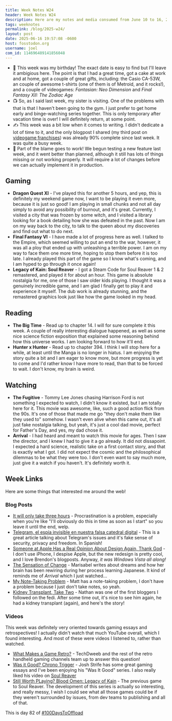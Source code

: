 ```yaml
---
title: Week Notes W24
header: Week Notes W24
description: Here are my notes and media consumed from June 10 to 16, 2025! Family visits continue, video gaming esssays, progress on the same games, and some work shenanigans.
tags: weeknotes
permalink: /blog/2025-w24/
layout: post
date: 2025-06-16 19:57:08 -0600
host: fosstodon.org
username: joel
com_id: 114696489141856048
---
```


- 🎂 This week was my birthday! The exact date is easy to find but I'll leave it ambigious here. The point is that I had a great time, got a cake at work and at home, got a couple of great gifts, including: the Casio CA-53W, an couple of awesome t-shirts (one of them is of Metroid, and it rocks!), and a couple of videogames: *Fantasian: Neo Dimension* and *Final Fantasy XII: The Zodiac Age*
- 📺 So, as I said last week, my sister is visiting. One of the problems with that is that I haven't been going to the gym. I just prefer to get home early and binge-watching series together. This is only temporary after vacation time is over! I will definitely return, at some point.
- ✍️ This week was a bit low when it comes to writing. I didn't dedicate a lot of time to it, and the only blogpost I shared (my third post on [videogame franchises](/blog/videogame-franchises-3)) was already 90% complete since last week. It was quite a busy week.
- 🚧 Part of the blame goes to work! We begun testing a new feature last week, and it went better than planned, although it still has lots of things missing or not working properly. It will require a lot of changes before we can actually implement it in production.

## Gaming

- **Dragon Quest XI** - I've played this for another 5 hours, and yep, this is definitely my weekend game now, I want to be playing it even more, because it is just so good! I am playing in small chunks and not all day simply to avoid any possibility of burnout, and it's great. Currently, I visited a city that was frozen by some witch, and I visited a library looking for a book detailing how she was defeated in the past. Now I am on my way back to the city, to talk to the queen about my discoveries and find out what to do next.
- **Final Fantasy VI** - I have made a lot of progress here as well. I talked to the Empire, which seemed willing to put an end to the war, however, it was all a ploy that ended up with unleashing a terrible power. I am on my way to face them one more time, hoping to stop them before it is too late. I already played this part of the game so I know what's coming, and I am hyped to go through it once again!
- **Legacy of Kain: Soul Reaver** - I got a Steam Code for Soul Reaver 1 & 2 remastered, and played it for about an hour. This game is absolute nostalgia for me, one of those I saw older kids playing. I thought it was a genuinely incredible game, and I am glad I finally get to play it and experience it myself. The dub work is already stunning, and the remastered graphics look just like how the game looked in my head.

## Reading

- **The Big Time** - Read up to chapter 14. I will for sure complete it this week. A couple of really interesting dialogue happened, as well as some nice science fiction exposition that explained some reasoning behind how this universe works. I am looking forward to how it'll end.
- **Hunter x Hunter** - Read up to chapter 394. I think I will stop here for a while, at least until the Manga is no longer in hiatus. I am enjoying the story quite a bit and I am eager to know more, but more progress is yet to come and I'd rather know I have more to read, than that to be forced to wait. I don't know, my brain is weird.

## Watching

- **The Fugitive** - Tommy Lee Jones chasing Harrison Ford is not something I expected to watch, I didn't know it existed, but I am totally here for it. This movie was awesome, like, such a good action flick from the 90s. It's one of those that made me go "they don't make them like they used to" somehow. I wasn't even alive when this came out, it's all just fake nostalgia talking, but yeah, it's just a cool dad movie, perfect for Father's Day, and yes, my dad chose it.
- **Arrival** - I had heard and meant to watch this movie for ages. Then I saw the director, and I knew I had to give it a go already. It did not dissapoint. I expected a hard science, realistic take on a first contact story, and that is exactly what I got. I did not expect the cosmic and the philosophical dilemmas to be what they were too. I don't even want to say much more, just give it a watch if you haven't. It's definitely worth it.

## Week Links

Here are some things that interested me around the web!

### Blog Posts

- [It will only take three hours](http://tahimik.com/journal/it-will-only-take-three-hours) - Procrastination is a problem, especially when you're like "I'll obviously do this in time as soon as I start" so you leave it until the end, welp.
- [Telegram, el espía invisible en nuestra falsa catedral digital](https://gatooscuro.xyz/telegram-el-espia-invisible-en-nuestra-falsa-catedral-digital) - This is a great article talking about Telegram's issues and it's fake sense of security, privacy and freedom. In Spanish!
- [Someone at Apple Has a Real Opinion About Design Again, Thank God](https://wavelengths.online/posts/someone-at-apple-has-a-real-opinion-about-design-again-thank-god) - I don't use iPhone, I despise Apple, but the new redesign is pretty cool, and I love Brendon's blogposts. Anyway, *it was Windows Vista all along!*
- [The Sensation of Change](https://marisabel.nl/public/blog/The_Sensation_of_Change) - Marisabel writes about dreams and how her brain has been rewiring during her process learning Japanese. It kind of reminds me of *Arrival* which I just watched...
- [My Note-Taking Problem](https://mtwb.blog/my-note-taking-problem) - Matt has a note-taking problem, I don't have a problem because I just don't take notes, so yeah.
- [Kidney Transplant, Take Two](https://nathandyer.me/2025/06/15/kidney-transplant-two.html) - Nathan was one of the first bloggers I followed on the fedi. After some time out, it's nice to see him again, he had a kidney transplant (again), and here's the story!

### Videos

This week was definitely very oriented towards gaming essays and retrospectives! I actually didn't watch that much YouTube overall, which I found interesting. And most of these were videos I listened to, rather than watched.

- [What Makes a Game Retro?](https://youtu.be/n4YEFWNZ1jc) - TechDweeb and the rest of the retro handheld gaming channels team up to answer this question!
- [Was it Good? Chrono Trigger](https://youtu.be/J9ESN_IaLp8) - Josh Strife has some great gaming essays and I've been enjoying his "Was It Good" series. I also really liked his video on [Soul Reaver](https://youtu.be/aBWJya661pA)
- [Still Worth PLaying? Blood Omen: Legacy of Kain](https://youtu.be/TncyYBV8Ysk) - The previous game to Soul Reaver. The development of this series is actually so interesting, and really messy, I wish I could see what all those games could be if they weren't surrounded by issues, from dev teams to publishing and all of that.


This is day 82 of [#100DaysToOffload](https://100daystooffload.com)
